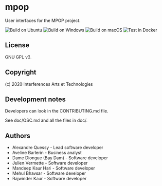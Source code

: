 # mpop

User interfaces for the MPOP project.

![Build on Ubuntu](https://github.com/interferences-at/mpop/workflows/Build%20on%20Ubuntu/badge.svg) ![Build on Windows](https://github.com/interferences-at/mpop/workflows/Build%20on%20Windows/badge.svg) ![Build on macOS](https://github.com/interferences-at/mpop/workflows/Build%20on%20macOS/badge.svg) ![Test in Docker](https://github.com/interferences-at/mpop/workflows/Test%20in%20Docker/badge.svg)

## License

GNU GPL v3.

## Copyright

(c) 2020 Interferences Arts et Technologies

## Development notes

Developers can look in the CONTRIBUTING.md file.

See doc/OSC.md and all the files in doc/.

## Authors

- Alexandre Quessy - Lead software developer
- Aveline Barlerin - Business analyst
- Dame Diongue (Bay Dam) - Software developer
- Julien Vermette - Software developer
- Mandeep Kaur Hari - Software developer
- Mehul Bhavsar - Software developer
- Rajwinder Kaur - Software developer

